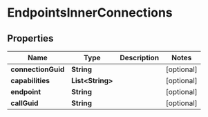 
# EndpointsInnerConnections

## Properties
Name | Type | Description | Notes
------------ | ------------- | ------------- | -------------
**connectionGuid** | **String** |  |  [optional]
**capabilities** | **List&lt;String&gt;** |  |  [optional]
**endpoint** | **String** |  |  [optional]
**callGuid** | **String** |  |  [optional]



